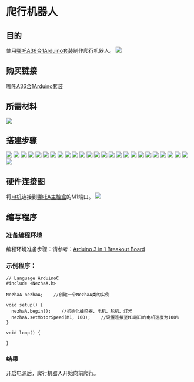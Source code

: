﻿# 爬行机器人
## 目的
使用[哪吒A36合1Arduino套装](https://www.elecfreaks.com/elecfreaks-nezha-a-inventor-s-kit-for-arduino.html)制作爬行机器人。
![](https://wiki-media-ef.oss-cn-hongkong.aliyuncs.com/docs/arduino/building-blocks/nezhaa-inventors-kit/images/neza-a-case-09-01.png)
## 购买链接
[哪吒A36合1Arduino套装](https://www.elecfreaks.com/elecfreaks-nezha-a-inventor-s-kit-for-arduino.html)

## 所需材料
![](https://wiki-media-ef.oss-cn-hongkong.aliyuncs.com/docs/arduino/building-blocks/nezhaa-inventors-kit/images/neza-a-case-09-02.png)
## 搭建步骤
![](https://wiki-media-ef.oss-cn-hongkong.aliyuncs.com/docs/arduino/building-blocks/nezhaa-inventors-kit/images/neza-a-step-09-01.png)
![](https://wiki-media-ef.oss-cn-hongkong.aliyuncs.com/docs/arduino/building-blocks/nezhaa-inventors-kit/images/neza-a-step-09-02.png)
![](https://wiki-media-ef.oss-cn-hongkong.aliyuncs.com/docs/arduino/building-blocks/nezhaa-inventors-kit/images/neza-a-step-09-03.png)
![](https://wiki-media-ef.oss-cn-hongkong.aliyuncs.com/docs/arduino/building-blocks/nezhaa-inventors-kit/images/neza-a-step-09-04.png)
![](https://wiki-media-ef.oss-cn-hongkong.aliyuncs.com/docs/arduino/building-blocks/nezhaa-inventors-kit/images/neza-a-step-09-05.png)
![](https://wiki-media-ef.oss-cn-hongkong.aliyuncs.com/docs/arduino/building-blocks/nezhaa-inventors-kit/images/neza-a-step-09-06.png)
![](https://wiki-media-ef.oss-cn-hongkong.aliyuncs.com/docs/arduino/building-blocks/nezhaa-inventors-kit/images/neza-a-step-09-07.png)
![](https://wiki-media-ef.oss-cn-hongkong.aliyuncs.com/docs/arduino/building-blocks/nezhaa-inventors-kit/images/neza-a-step-09-08.png)
![](https://wiki-media-ef.oss-cn-hongkong.aliyuncs.com/docs/arduino/building-blocks/nezhaa-inventors-kit/images/neza-a-step-09-09.png)
![](https://wiki-media-ef.oss-cn-hongkong.aliyuncs.com/docs/arduino/building-blocks/nezhaa-inventors-kit/images/neza-a-step-09-10.png)
![](https://wiki-media-ef.oss-cn-hongkong.aliyuncs.com/docs/arduino/building-blocks/nezhaa-inventors-kit/images/neza-a-step-09-11.png)
![](https://wiki-media-ef.oss-cn-hongkong.aliyuncs.com/docs/arduino/building-blocks/nezhaa-inventors-kit/images/neza-a-step-09-12.png)
![](https://wiki-media-ef.oss-cn-hongkong.aliyuncs.com/docs/arduino/building-blocks/nezhaa-inventors-kit/images/neza-a-step-09-13.png)
![](https://wiki-media-ef.oss-cn-hongkong.aliyuncs.com/docs/arduino/building-blocks/nezhaa-inventors-kit/images/neza-a-step-09-14.png)
![](https://wiki-media-ef.oss-cn-hongkong.aliyuncs.com/docs/arduino/building-blocks/nezhaa-inventors-kit/images/neza-a-step-09-15.png)
![](https://wiki-media-ef.oss-cn-hongkong.aliyuncs.com/docs/arduino/building-blocks/nezhaa-inventors-kit/images/neza-a-step-09-16.png)
![](https://wiki-media-ef.oss-cn-hongkong.aliyuncs.com/docs/arduino/building-blocks/nezhaa-inventors-kit/images/neza-a-step-09-17.png)
![](https://wiki-media-ef.oss-cn-hongkong.aliyuncs.com/docs/arduino/building-blocks/nezhaa-inventors-kit/images/neza-a-step-09-18.png)
![](https://wiki-media-ef.oss-cn-hongkong.aliyuncs.com/docs/arduino/building-blocks/nezhaa-inventors-kit/images/neza-a-step-09-19.png)
![](https://wiki-media-ef.oss-cn-hongkong.aliyuncs.com/docs/arduino/building-blocks/nezhaa-inventors-kit/images/neza-a-step-09-20.png)
![](https://wiki-media-ef.oss-cn-hongkong.aliyuncs.com/docs/arduino/building-blocks/nezhaa-inventors-kit/images/neza-a-step-09-21.png)
![](https://wiki-media-ef.oss-cn-hongkong.aliyuncs.com/docs/arduino/building-blocks/nezhaa-inventors-kit/images/neza-a-step-09-22.png)
![](https://wiki-media-ef.oss-cn-hongkong.aliyuncs.com/docs/arduino/building-blocks/nezhaa-inventors-kit/images/neza-a-step-09-23.png)
![](https://wiki-media-ef.oss-cn-hongkong.aliyuncs.com/docs/arduino/building-blocks/nezhaa-inventors-kit/images/neza-a-step-09-24.png)
![](https://wiki-media-ef.oss-cn-hongkong.aliyuncs.com/docs/arduino/building-blocks/nezhaa-inventors-kit/images/neza-a-step-09-25.png)
![](https://wiki-media-ef.oss-cn-hongkong.aliyuncs.com/docs/arduino/building-blocks/nezhaa-inventors-kit/images/neza-a-step-09-26.png)

## 硬件连接图
将[电机](https://www.elecfreaks.com/geekservo-motor-2kg-compatible-with-lego.html)连接到[哪吒A主控盒](https://www.elecfreaks.com/arduino-3-in-1-master-control-box.html)的M1端口。
![](https://wiki-media-ef.oss-cn-hongkong.aliyuncs.com/docs/arduino/building-blocks/nezhaa-inventors-kit/images/neza-a-case-09-03.png)
## 编写程序
### 准备编程环境
编程环境准备步骤：请参考：[Arduino 3 in 1 Breakout Board](https://www.elecfreaks.com/learn-en/Arduino-3-in-1-box/Arduino-3-in-1-box.html)
### 示例程序：
```
// Language ArduinoC
#include <NezhaA.h>

NezhaA nezhaA;    //创建一个NezhaA类的实例

void setup() {
  nezhaA.begin();    //初始化蜂鸣器、电机、舵机、灯光
  nezhaA.setMotorSpeed(M1, 100);    //设置连接至M1端口的电机速度为100%
}

void loop() {

}

```
### 结果
开启电源后，爬行机器人开始向前爬行。
